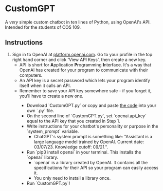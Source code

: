 # CustomGPT

A <i>very</i> simple custom chatbot in ten lines of Python, using OpenAI's API. Intended for the students of COS 109.

## Instructions

<ol>
    <li>
        Sign in to OpenAI at <a href='https://platform.openai.com'>platform.openai.com</a>. Go to your profile in the top right hand corner and click 'View API Keys', then create a new key.
        <ul>
            <li>
                API is short for <b>A</b>pplication <b>P</b>rogramming <b>I</b>nterface. It's a way that OpenAI has created for your program to communicate with their computers.
            </li>
            <li>An API key is a secret password which lets your program identify itself when it calls an API.</li>
            <li>Remember to save your API key somewhere safe - if you forget it, you'll have to create a new one.</li>
        <ul>
    </li>
    <li>
        Download `CustomGPT.py` or copy and paste <a href='https://github.com/archie-mckenzie/CustomGPT/blob/main/CustomGPT.py'>the code</a> into your own `.py` file.
    </li>
    <li>
        On the second line of `CustomGPT.py`, set `openai.api_key` equal to the API key that you created in Step 1.
    </li>
    <li>
        Write instructions for your chatbot's personality or purpose in the `system_prompt` variable.
        <ul>
            <li>
                ChatGPT's system prompt is something like: "Assistant is a large language model trained by OpenAI. Current date: 03/07/23. Knowledge cutoff: 09/21.".
            </li>
        </ul>
    </li>
    <li>
        Run `pip3 install openai` in your terminal. This installs the `openai` library.
        <ul>
            <li>
                `openai` is a library created by OpenAI. It contains all the specifications for their API so your program can easily access it.
            </li>
            <li>
                You only need to install a library once.
            </li>
        </ul> 
    </li>
    <li>
        Run `CustomGPT.py`!
    </li>
</ol>